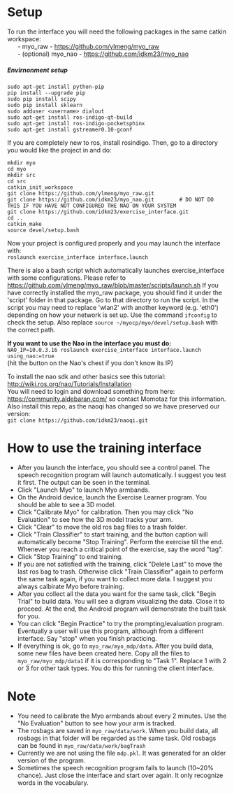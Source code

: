 Setup
=====
To run the interface you will need the following packages in the same catkin workspace:  
&nbsp;&nbsp;&nbsp;&nbsp;&nbsp;&nbsp;- myo_raw - https://github.com/ylmeng/myo_raw  
&nbsp;&nbsp;&nbsp;&nbsp;&nbsp;&nbsp;- (optional) myo_nao - https://github.com/idkm23/myo_nao  
  
##### Envirnonment setup  
```
sudo apt-get install python-pip
pip install --upgrade pip
sudo pip install scipy  
sudo pip install sklearn  
sudo adduser <username> dialout 
sudo apt-get install ros-indigo-qt-build 
sudo apt-get install ros-indigo-pocketsphinx
sudo apt-get install gstreamer0.10-gconf
``` 

If you are completely new to ros, install rosindigo. Then, go to a directory you would like the project in and do:
```
mkdir myo
cd myo
mkdir src
cd src
catkin_init_workspace
git clone https://github.com/ylmeng/myo_raw.git
git clone https://github.com/idkm23/myo_nao.git        # DO NOT DO THIS IF YOU HAVE NOT CONFIGURED THE NAO ON YOUR SYSTEM
git clone https://github.com/idkm23/exercise_interface.git
cd ..
catkin_make
source devel/setup.bash
```

Now your project is configured properly and you may launch the interface with:  
```roslaunch exercise_interface interface.launch``` 

There is also a bash script which automatically launches exercise_interface with some configurations. Please refer to https://github.com/ylmeng/myo_raw/blob/master/scripts/launch.sh
If you have correctly installed the myo_raw package, you should find it under the 'script' folder in that package. Go to that directory to run the script. In the script you may need to replace 'wlan2' with another keyword (e.g. 'eth0') depending on how your network is set up. Use the command ```ifconfig``` to check the setup. Also replace ```source ~/myocp/myo/devel/setup.bash``` with the correct path. 
   
**If you want to use the Nao in the interface you must do:**  
```NAO_IP=10.0.3.16 roslaunch exercise_interface interface.launch using_nao:=true```  
(hit the button on the Nao's chest if you don't know its IP)  

To install the nao sdk and other basics see this tutorial:
http://wiki.ros.org/nao/Tutorials/Installation  
You will need to login and download something from here: https://community.aldebaran.com/ so contact Momotaz for this information.
Also install this repo, as the naoqi has changed so we have preserved our version:  
```git clone https://github.com/idkm23/naoqi.git```

How to use the training interface
===
- After you launch the interface, you should see a control panel. The speech recognition program will launch automatically. I suggest you test it first. The output can be seen in the terminal.
- Click "Launch Myo" to launch Myo armbands.
- On the Android device, launch the Exercise Learner program. You should be able to see a 3D model.
- Click "Calibrate Myo" for calibration. Then you may click "No Evaluation" to see how the 3D model tracks your arm.
- Click "Clear" to move the old ros bag files to a trash folder. 
- Click "Train Classifier" to start training, and the button caption will automatically become "Stop Training". Perform the exercise till the end. Whenever you reach a critical point of the exercise, say the word "tag".
- Click "Stop Training" to end training.
- If you are not satisfied with the training, click "Delete Last" to move the last ros bag to trash. Otherwise click "Train Classifier" again to perform the same task again, if you want to collect more data. I suggest you always calbirate Myo before training.
- After you collect all the data you want for the same task, click "Begin Trial" to build data. You will see a digram visualizing the data. Close it to proceed. At the end, the Android program will demonstrate the built task for you.
- You can click "Begin Practice" to try the prompting/evaluation program. Eventually a user will use this program, although from a different interface. Say "stop" when you finish practicing.
- If everything is ok, go to ```myo_raw/myo_mdp/data```. After you build data, some new files have been created here. Copy all the files to ```myo_raw/myo_mdp/data1``` if it is corresponding to "Task 1". Replace 1 with 2 or 3 for other task types. You do this for running the client interface.

Note
===
- You need to calibrate the Myo armbands about every 2 minutes. Use the "No Evaluation" button to see how your arm is tracked.
- The rosbags are saved in ```myo_raw/data/work```. When you build data, all rosbags in that folder will be regarded as the same task. Old rosbags can be found in ```myo_raw/data/work/bagTrash```
- Currently we are not using the file ```mdp.pkl```. It was generated for an older version of the program.
- Sometimes the speech recognition program fails to launch (10~20% chance). Just close the interface and start over again. It only recognize words in the vocabulary.


